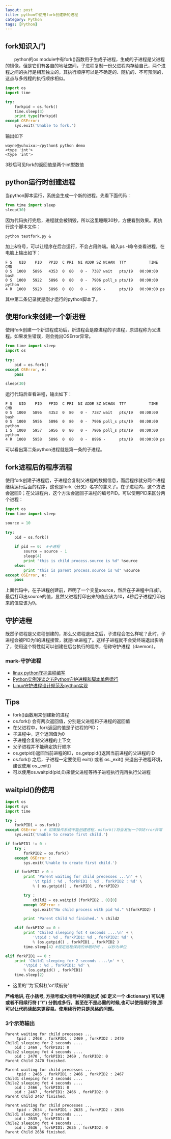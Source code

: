 ```yaml
---
layout: post
title: python中使用fork创建新的进程
category: Python
tags: [Python]
---
```


## fork知识入门
　　python的os module中有fork()函数用于生成子进程，生成的子进程是父进程的镜像，但是它们有各自的地址空间，子进程复制一份父进程内存给自己，两个进程之间的执行是相互独立的，其执行顺序可以是不确定的、随机的、不可预测的，这点与多线程的执行顺序相似。

```python
import os
import time

try:
    forkpid = os.fork()
    time.sleep(3)
    print type(forkpid)
except OSError:
    sys.exit('Unable to fork.')
```

输出如下

```shell
wayne@yuhuixu:~/python$ python demo
<type 'int'>
<type 'int'>
```

3秒后可见fork的返回值是两个int型数值
    
## python运行时创建进程
当python脚本运行，系统会生成一个新的进程。先看下面代码：

```python
from time import sleep
sleep(30)
```

因为代码执行完后，进程就会被销毁，所以这里睡眠30秒，方便看到效果。再执行这个脚本文件：

```shell
python testfork.py &
```

加上&符号，可以让程序在后台运行，不会占用终端。输入ps -l命令查看进程，在电脑上输出如下：

```shell
F S   UID    PID   PPID  C PRI  NI ADDR SZ WCHAN  TTY          TIME CMD
0 S  1000   5896   4353  0  80   0 -  7387 wait   pts/19   00:00:00 bash
0 S  1000   5922   5896  0  80   0 -  7906 poll_s pts/19   00:00:00 python
4 R  1000   5923   5896  0  80   0 -  8996 -      pts/19   00:00:00 ps
```

其中第二条记录就是刚才运行的python脚本了。

## 使用fork来创建一个新进程

使用fork创建一个新进程成功后，新进程会是原进程的子进程，原进程称为父进程。如果发生错误，则会抛出OSError异常。

```python
from time import sleep
import os
 
try:
    pid = os.fork()
except OSError, e:
    pass
 
sleep(30)
```

运行代码后查看进程，输出如下：

```shell
F S   UID    PID   PPID  C PRI  NI ADDR SZ WCHAN  TTY          TIME CMD
0 S  1000   5896   4353  0  80   0 -  7387 wait   pts/19   00:00:00 bash
0 S  1000   5956   5896  0  80   0 -  7906 poll_s pts/19   00:00:00 python
1 S  1000   5957   5956  0  80   0 -  7906 poll_s pts/19   00:00:00 python
4 R  1000   5958   5896  0  80   0 -  8996 -      pts/19   00:00:00 ps
```

可以看出第二条python进程就是第一条的子进程。

## fork进程后的程序流程

使用fork创建子进程后，子进程会复制父进程的数据信息，而后程序就分两个进程继续运行后面的程序，这也是fork（分叉）名字的含义了。在子进程内，这个方法会返回0；在父进程内，这个方法会返回子进程的编号PID。可以使用PID来区分两个进程：

```python
import os
from time import sleep

source = 10
 
try:
    pid = os.fork()
 
    if pid == 0:  #子进程
        source = source - 1
        sleep(4)
        print "this is child process.source is %d" %source
    else: 
        print "this is parent process.source is %d" %source
except OSError, e:
    pass
```

上面代码中，在子进程创建前，声明了一个变量source，然后在子进程中自减1，最后打印出source的值，显然父进程打印出来的值应该为10，4秒后子进程打印出来的值应该为9。

## 守护进程

既然子进程是父进程创建的，那么父进程退出之后，子进程会怎么样呢？此时，子进程会被PID为1的进程接管，就是init进程了。这样子进程就不会受终端退出影响了，使用这个特性就可以创建在后台执行的程序，俗称守护进程（daemon）。

### mark-守护进程

* [linux python守护进程编写](http://blog.csdn.net/mr_jj_lian/article/details/7252222)
* [Python实例浅谈之五Python守护进程和脚本单例运行](http://blog.csdn.net/taiyang1987912/article/details/44850999)
* [Linux守护进程设计规范及python实现](http://blog.csdn.net/dysj4099/article/details/18219411)

## Tips

* fork()函数用来创建新的进程
* os.fork() 会有两次返回值，分别是父进程和子进程的返回值
* 在父进程中，fork返回的值是子进程的PID；
* 子进程中，这个返回值为0
* 子进程会复制父进程的上下文
* 父子进程并不能确定执行顺序
* os.getpid()返回当前进程的ID，os.getppid()返回当前进程的父进程的ID
* os.fork() 之后，子进程一定要使用 exit() 或者 os._exit() 来退出子进程环境，建议使用 os._exit()
* 可以使用os.waitpid(pid,0)来使父进程等待子进程执行完再执行父进程


## waitpid()的使用

```python
import os
import sys
import time 

try :
    forkPID1 = os.fork()
except OSError : # 如果操作系统不能创建进程，osfork()将会发出一个OSError异常
    sys.exit('Unable to create first child.')

if forkPID1 != 0 :
    try :
        forkPID2 = os.fork() 
    except OSError :
        sys.exit('Unable to create first child.')

    if forkPID2 > 0 :
        print 'Parent waiting for child precesses ...\n' + \
            '\t tpid : %d , forkPID1 : %d , forkPID2 : %d' \
            % ( os.getpid() , forkPID1 , forkPID2)

        try :
            child2 = os.waitpid (forkPID2 , 0)[0]
        except OSError :
            sys.exit("No child process with pid %d." %(forkPID2) )

        print 'Parent Child %d finished.' % child2

    elif forkPID2 == 0 :
        print 'Chile2 sleeping fot 4 seconds ....\n' + \
            '\tpid : %d , forkPID1: %d , forkPID2: %d' \
            % (os.getpid() , forkPID1 , forkPID2 )
        time.sleep(4) #规定进程保持的休眠时间 ， 以秒为单位

elif forkPID1 == 0 :
    print 'Child1 sleeping for 2 seconds ....\n' + \
        '\tpid : %d , forkPID1: %d' \
        % (os.getpid() , forkPID1)
    time.sleep(2)
```
* 这里的'\'为‘反斜杠’or‘续航符’

**严格地讲, 在小括号, 方括号或大括号中的表达式 (如 定义一个 dictionary) 可以用或者不用续行符 (“\”) 分割成多行。甚至在不是必需的时候,也可以使用续行符,那可以让代码读起来更容易。使用续行符只是风格的问题。**

### 3个示范输出

```shell
Parent waiting for child precesses ...
     tpid : 2468 , forkPID1 : 2469 , forkPID2 : 2470
Child1 sleeping for 2 seconds ....
    pid : 2469 , forkPID1: 0
Chile2 sleeping fot 4 seconds ....
    pid : 2470 , forkPID1: 2469 , forkPID2: 0
Parent Child 2470 finished.

Parent waiting for child precesses ...
     tpid : 2465 , forkPID1 : 2466 , forkPID2 : 2467
Child1 sleeping for 2 seconds ....
Chile2 sleeping fot 4 seconds ....
    pid : 2466 , forkPID1: 0
    pid : 2467 , forkPID1: 2466 , forkPID2: 0
Parent Child 2467 finished.

Parent waiting for child precesses ...
     tpid : 2634 , forkPID1 : 2635 , forkPID2 : 2636
Child1 sleeping for 2 seconds ....
    pid : 2635 , forkPID1: 0
Chile2 sleeping fot 4 seconds ....
    pid : 2636 , forkPID1: 2635 , forkPID2: 0
Parent Child 2636 finished.
```


